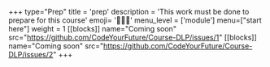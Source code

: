 +++
type="Prep"
title = 'prep'
description = 'This work must be done to prepare for this course'
emoji= '🧑🏾‍💻'
menu_level = ['module']
menu=["start here"]
weight = 1
[[blocks]]
name="Coming soon"
src="https://github.com/CodeYourFuture/Course-DLP/issues/1"
[[blocks]]
name="Coming soon"
src="https://github.com/CodeYourFuture/Course-DLP/issues/2"
+++
